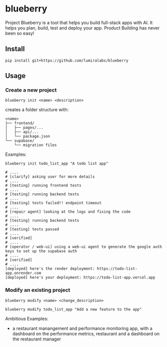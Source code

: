 # blueberry

Project Blueberry is a tool that helps you build full-stack apps with AI. It helps you plan, build, test and deploy your app. Product Building has never been so easy!


## Install
```
pip install git+https://github.com/lumiralabs/blueberry
```

## Usage

### Create a new project
```
blueberry init <name> <description>
```

creates a folder structure with:
```
<name>
├── frontend/
│   ├── pages/...
│   ├── api/...
│   └── package.json
└── supabase/
    └── migration files
```

Examples:
```
blueberry init todo_list_app "A todo list app"
```


```
# ....
# [clarify] asking user for more details
# ....
# [testing] running frontend tests
# ....
# [testing] running backend tests
# ....
# [testing] tests failed!! endpoint timeout
# ....
# [repair agent] looking at the logs and fixing the code
# ....
# [testing] running backend tests
# ....
# [testing] tests passed
# ....
# [verified]
# ....
# [operator / web-ui] using a web-ui agent to generate the google auth keys to set up the supabase auth
# ....
# [verified]
# ....
[deployed] here's the render deployment: https://todo-list-app.onrender.com
[deployed] here's your deployment: https://todo-list-app.vercel.app
```


### Modify an existing project

```
blueberry modify <name> <change_description>
```

```
blueberry modify todo_list_app "Add a new feature to the app"
```


Ambitious Examples:

- a restaurant manangement and performance monitoring app, with a dashboard on the performance metrics, restaurant and a dashboard on the restaurant manager